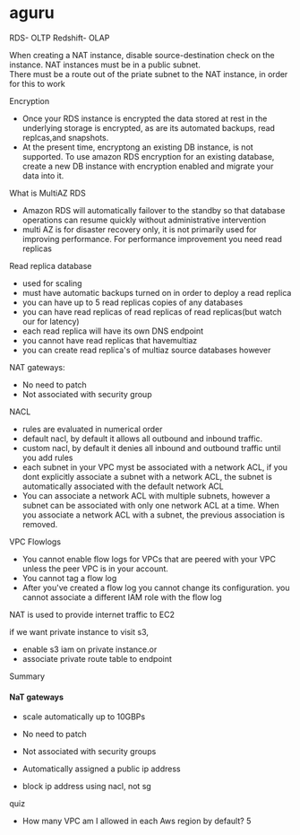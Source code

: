 # aguru
RDS- OLTP
Redshift- OLAP


When creating a NAT instance, disable source-destination check on the instance.
NAT instances must be in a public subnet.  
There must be a route out of the priate subnet to the NAT instance, in order for this to work



Encryption
- Once your RDS instance is encrypted the data stored at rest in the underlying storage is encrypted, as are its automated backups,
read replcas,and snapshots.
- At the present time, encryptong an existing DB instance, is not supported. To use amazon RDS encryption for an existing database, create a new DB instance with encryption enabled and migrate your data into it.


What is MultiAZ RDS
- Amazon RDS will automatically failover to the standby so that database operations can resume quickly without administrative intervention
- multi AZ is for disaster recovery only, it is not primarily used for improving performance. For performance improvement you need read replicas

Read replica database
- used for scaling
- must have automatic backups turned on in order to deploy a read replica
- you can have up to 5 read replicas copies of any databases
- you can have read replicas of read replicas of read replicas(but watch our for latency)
- each read replica will have its own DNS endpoint
- you cannot have read replicas that havemultiaz
- you can create read replica's of multiaz source databases however

NAT gateways:
- No need to patch
- Not associated with security group

NACL
- rules are evaluated in numerical order
- default nacl, by default it allows all outbound and inbound traffic.
- custom nacl, by default it denies all inbound and outbound traffic until you add rules
- each subnet in your VPC myst be associated with a network ACL, if you dont explicitly associate a subnet with a network ACL, the subnet
is automatically associated with the default network ACL
- You can associate a network ACL with multiple subnets, however a subnet can be associated with only one network ACL at a time. When you associate a network ACL with a subnet, the previous association is removed.


VPC Flowlogs
- You cannot enable flow logs for VPCs that are peered with your VPC unless the peer VPC is in your account.
- You cannot tag a flow log
- After you've created a flow log you cannot change its configuration. you cannot associate a different IAM role with the flow log



NAT is used to provide internet traffic to EC2


if we want private instance to visit s3,
- enable s3 iam on private instance.or
- associate private route table to endpoint


Summary
#### NaT gateways
- scale automatically up to 10GBPs
- No need to patch
- Not associated with security groups
- Automatically assigned a public ip address

- block ip address using nacl, not sg

quiz
- How many VPC am I allowed in each Aws region by default? 5
